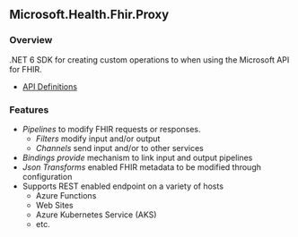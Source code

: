 ## Microsoft.Health.Fhir.Proxy

### Overview
.NET 6 SDK for creating custom operations to when using the Microsoft API for FHIR.
- [API Definitions](http://github.com/microsoft/fhir-proxy-sdk/docs/reference/toc.html)

### Features
- *Pipelines* to modify FHIR requests or responses.
	- *Filters* modify input and/or output
	- *Channels* send input and/or to other services
- *Bindings provide* mechanism to link input and output pipelines
- *Json Transforms* enabled FHIR metadata to be modified through configuration
- Supports REST enabled endpoint on a variety of hosts
	- Azure Functions
	- Web Sites
	- Azure Kubernetes Service (AKS)
	- etc.